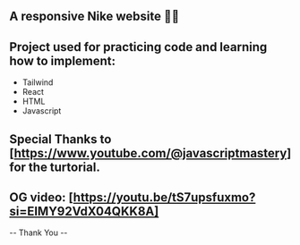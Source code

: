 ## A responsive Nike website 🍣🍥 
## Project used for practicing code and learning how to implement:
- Tailwind
- React
- HTML
- Javascript
## Special Thanks to [https://www.youtube.com/@javascriptmastery] for the turtorial.
## OG video: [https://youtu.be/tS7upsfuxmo?si=EIMY92VdX04QKK8A]
-- Thank You --
